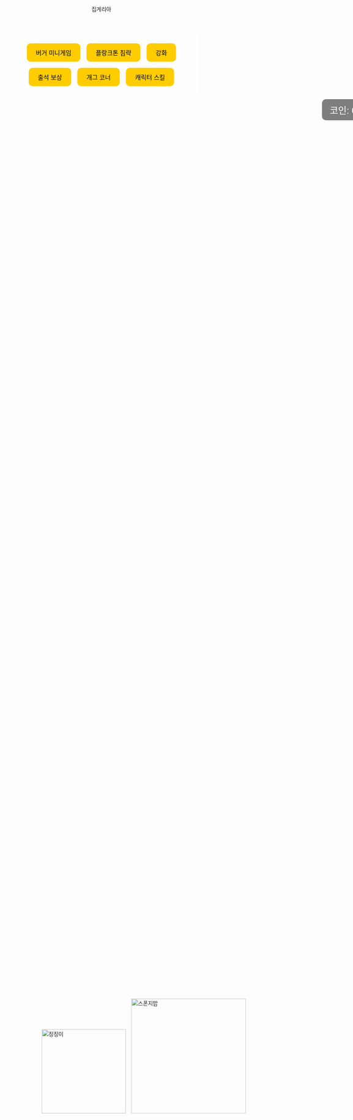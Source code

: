 <!DOCTYPE html>
<html lang="ko">
<head>
  <meta charset="UTF-8" />
  <meta name="viewport" content="width=device-width, initial-scale=1.0"/>
  <title>집게리아 게임</title>
  <style>
    body {
      margin: 0;
      font-family: 'Arial', sans-serif;
      background: url('krustykrab_bg.jpg') no-repeat center center fixed;
      background-size: cover;
      overflow-x: hidden;
    }

    header {
      background-color: rgba(0, 0, 0, 0.7);
      color: #fff;
      padding: 1rem;
      text-align: center;
      font-size: 2rem;
    }

    nav {
      display: flex;
      justify-content: center;
      flex-wrap: wrap;
      background-color: rgba(255, 255, 255, 0.8);
      padding: 1rem;
    }

    nav button {
      margin: 0.5rem;
      padding: 0.75rem 1.5rem;
      font-size: 1rem;
      border: none;
      border-radius: 10px;
      background-color: #ffcc00;
      cursor: pointer;
      transition: background-color 0.3s ease;
    }

    nav button:hover {
      background-color: #ffaa00;
    }

    #mainScene {
      position: relative;
      width: 100vw;
      height: 70vh;
      overflow: hidden;
    }

    .character {
      transition: all 0.3s ease;
    }

    #squidward {
      position: absolute;
      bottom: 5%;
      left: 10%;
      width: 220px;
    }

    #spongebob {
      position: absolute;
      bottom: 5%;
      left: 50%;
      transform: translateX(-50%);
      width: 300px;
      animation: bounce 2s infinite ease-in-out;
    }

    @keyframes bounce {
      0%, 100% { transform: translateX(-50%) scale(1); }
      50% { transform: translateX(-50%) scale(1.1); }
    }

    .guest {
      position: absolute;
      bottom: 0;
      left: 50%;
      transform: translateX(-50%);
      width: 180px;
      transition: all 1s ease-in-out;
    }

    .coin-display {
      position: absolute;
      top: 10px;
      right: 20px;
      font-size: 1.5rem;
      color: white;
      background-color: rgba(0,0,0,0.5);
      padding: 10px 20px;
      border-radius: 10px;
    }
  </style>
</head>
<body>
  <header>집게리아</header>
  <nav>
    <button onclick="openGame('burger')">버거 미니게임</button>
    <button onclick="openGame('plankton')">플랑크톤 침략</button>
    <button onclick="openGame('enhancement')">강화</button>
    <button onclick="openGame('attendance')">출석 보상</button>
    <button onclick="openGame('gag')">개그 코너</button>
    <button onclick="openGame('skill')">캐릭터 스킬</button>
  </nav>

  <div id="mainScene" onclick="handleGuestClick()">
    <img id="squidward" class="character" src="squidward.png" alt="징징이">
    <img id="spongebob" class="character" src="spongebob.png" alt="스폰지밥">
    <img id="guest" class="guest" src="guest.png" style="display:none" alt="손님">
    <div class="coin-display">코인: <span id="coinCount">0</span></div>
  </div>

  <audio id="bgm" src="bgm.mp3" autoplay loop></audio>
  <audio id="effect" src="effect.mp3"></audio>

  <script>
    let coins = 0;
    let guestVisible = false;

    function openGame(type) {
      alert(type + ' 모드 시작! (추후 구현됨)');
    }

    function handleGuestClick() {
      if (guestVisible) {
        document.getElementById('guest').style.display = 'none';
        document.getElementById('effect').play();
        coins++;
        document.getElementById('coinCount').textContent = coins;
        guestVisible = false;
        spawnGuestWithDelay();
      }
    }

    function spawnGuest() {
      const guest = document.getElementById('guest');
      guest.style.display = 'block';
      guestVisible = true;
    }

    function spawnGuestWithDelay() {
      setTimeout(spawnGuest, 3000);
    }

    spawnGuestWithDelay();
  </script>
</body>
</html>
